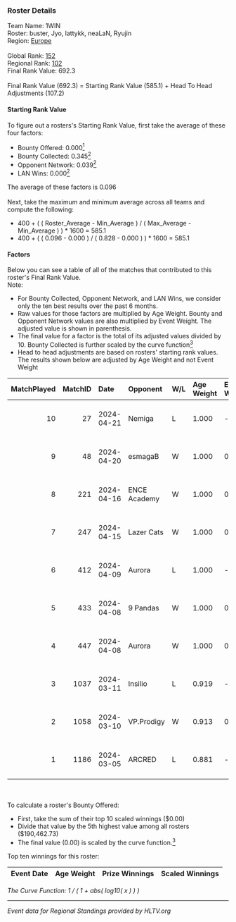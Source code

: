### Roster Details<br />
Team Name: 1WIN<br />
Roster: buster, Jyo, lattykk, neaLaN, Ryujin<br />
Region: [Europe]( ../standings_europe.md)<br />
<br />
Global Rank: [152](../standings_global.md)<br />
Regional Rank: [102]( ../standings_europe.md)<br />
Final Rank Value:  692.3<br />
<br />
Final Rank Value (692.3) = Starting Rank Value (585.1) + Head To Head Adjustments (107.2)<br />

#### Starting Rank Value<br />
To figure out a rosters's Starting Rank Value, first take the average of these four factors:<br />
- Bounty Offered: 0.000[<sup>1</sup>](#table2)
- Bounty Collected: 0.345[<sup>2</sup>](#table1)
- Opponent Network: 0.039[<sup>2</sup>](#table1)
- LAN Wins: 0.000[<sup>2</sup>](#table1)

The average of these factors is 0.096<br />
<br />
Next, take the maximum and minimum average across all teams and compute the following:<br />
- 400 + ( ( Roster_Average - Min_Average ) / ( Max_Average - Min_Average ) ) * 1600 = 585.1
- 400 + ( ( 0.096 - 0.000 ) / ( 0.828 - 0.000 ) ) * 1600 = 585.1


#### Factors<br />
Below you can see a table of all of the matches that contributed to this roster's Final Rank Value.<br />
Note:<br />

- For Bounty Collected, Opponent Network, and LAN Wins, we consider only the ten best results over the past 6 months.
- Raw values for those factors are multiplied by Age Weight. Bounty and Opponent Network values are also multiplied by Event Weight. The adjusted value is shown in parenthesis.
- The final value for a factor is the total of its adjusted values divided by 10. Bounty Collected is further scaled by the curve function[<sup>3</sup>](#curveFunction)
- Head to head adjustments are based on rosters' starting rank values. The results shown below are adjusted by Age Weight and not Event Weight
<span id="table1"></span><br />


| MatchPlayed | MatchID | Date       | Opponent     | W/L | Age Weight | Event Weight | Bounty Collected | Opponent Network | LAN Wins  | H2H Adjustment | Participating Roster                  |
| -: | -: | :- | :- | :- | :- | :- | :- | :- | :- | -: | :- |
|          10 |      27 | 2024-04-21 | Nemiga       | L   | 1.000      | -            | -                | -                | -         |          -4.93 | buster, Jyo, lattykk, neaLaN, Ryujin  |
|           9 |      48 | 2024-04-20 | esmagaB      | W   | 1.000      | 0.143        | 0.015 (0.002)    | 0.342 (0.049)    | 0 (0.000) |          18.52 | buster, Jyo, lattykk, neaLaN, Ryujin  |
|           8 |     221 | 2024-04-16 | ENCE Academy | W   | 1.000      | 0.143        | 0.016 (0.002)    | 0.265 (0.038)    | 0 (0.000) |          24.31 | buster, Jyo, lattykk, neaLaN, Ryujin  |
|           7 |     247 | 2024-04-15 | Lazer Cats   | W   | 1.000      | 0.143        | 0.001 (0.000)    | 0.000 (0.000)    | 0 (0.000) |           9.16 | buster, Jyo, lattykk, neaLaN, Ryujin  |
|           6 |     412 | 2024-04-09 | Aurora       | L   | 1.000      | -            | -                | -                | -         |          -0.81 | buster, Jyo, lattykk, neaLaN, Ryujin  |
|           5 |     433 | 2024-04-08 | 9 Pandas     | W   | 1.000      | 0.143        | 0.083 (0.012)    | 0.656 (0.094)    | 0 (0.000) |          29.14 | buster, Jyo, lattykk, neaLaN, Ryujin  |
|           4 |     447 | 2024-04-08 | Aurora       | W   | 1.000      | 0.143        | 0.763 (0.109)    | 1.000 (0.143)    | 0 (0.000) |          30.82 | buster, Jyo, lattykk, neaLaN, Ryujin  |
|           3 |    1037 | 2024-03-11 | Insilio      | L   | 0.919      | -            | -                | -                | -         |          -6.81 | buster, lattykk, neaLaN, oz1k, Ryujin |
|           2 |    1058 | 2024-03-10 | VP.Prodigy   | W   | 0.913      | 0.372        | 0.001 (0.000)    | 0.182 (0.062)    | 0 (0.000) |          18.08 | buster, lattykk, neaLaN, oz1k, Ryujin |
|           1 |    1186 | 2024-03-05 | ARCRED       | L   | 0.881      | -            | -                | -                | -         |         -10.30 | buster, lattykk, neaLaN, oz1k, Ryujin |

<br />
<span id="table2"></span><br />
To calculate a roster's Bounty Offered:<br />

- First, take the sum of their top 10 scaled winnings ($0.00)
- Divide that value by the 5th highest value among all rosters ($190,462.73)
- The final value (0.00) is scaled by the curve function.[<sup>3</sup>](#curveFunction)

Top ten winnings for this roster:<br />

| Event Date | Age Weight | Prize Winnings | Scaled Winnings |
| :- | -: | :- | :- |


<span id="curveFunction"></span>_The Curve Function: 1 / ( 1 + abs( log10( x ) ) )_<br />

---
_Event data for Regional Standings provided by HLTV.org_<br />
